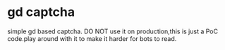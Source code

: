 # gd captcha

simple gd based captcha.
DO NOT use it on production,this
is just a PoC code.play around with
it to make it harder for bots to read.

